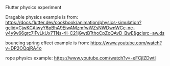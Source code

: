 Flutter physics experiment

Dragable physics example is from:
https://docs.flutter.dev/cookbook/animation/physics-simulation?gclid=CjwKCAjwyY6pBhA9EiwAMzmfwWZsNWDwnWCe-ne-y4y9v66grc7iFvLkUx7TNs-rII-C21jGwtBTthoCpZoQAvD_BwE&gclsrc=aw.ds

bouncing spring effect example is from:
https://www.youtube.com/watch?v=DP2OQqjRA4o

rope physics example:
https://www.youtube.com/watch?v=-eFCjlZDwtI
